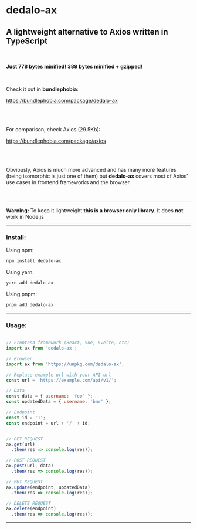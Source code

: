 # dedalo-ax

## A lightweight alternative to Axios written in TypeScript

<br>

**Just 778 bytes minified! 389 bytes minified + gzipped!**

<br>

Check it out in **bundlephobia**:

<a href="https://bundlephobia.com/package/dedalo-ax" target="_blank">
  https://bundlephobia.com/package/dedalo-ax
</a>

<br><br>

For comparison, check Axios (29.5Kb):

<a href="https://bundlephobia.com/package/axios" target="_blank">
  https://bundlephobia.com/package/axios
</a>

<br><br>

Obviously, Axios is much more advanced and has many more features (being isomorphic is just one of them) but **dedalo-ax** covers most of Axios' use cases in frontend frameworks and the browser.

<br>
<hr>

**Warning:** To keep it lightweight **this is a browser only library**. It does **not** work in Node.js

<hr>

### Install:

Using npm:

```sh
npm install dedalo-ax
```
Using yarn:

```sh
yarn add dedalo-ax
```
Using pnpm:

```sh
pnpm add dedalo-ax
```

<hr>

### Usage:

```js

// Frontend framework (React, Vue, Svelte, etc)
import ax from 'dedalo-ax';

// Browser
import ax from 'https://unpkg.com/dedalo-ax';

// Replace example url with your API url
const url = 'https://example.com/api/v1/';

// Data
const data = { username: 'foo' };
const updatedData = { username: 'bar' };

// Endpoint
const id = '1';
const endpoint = url + '/' + id;


// GET REQUEST
ax.get(url)
  .then(res => console.log(res));

// POST REQUEST
ax.post(url, data)
  .then(res => console.log(res));

// PUT REQUEST
ax.update(endpoint, updatedData)
  .then(res => console.log(res));

// DELETE REQUEST
ax.delete(endpoint)
  .then(res => console.log(res));
```
<hr>


